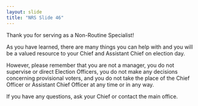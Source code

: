 ```yaml
---
layout: slide
title: "NRS Slide 46"
---
```


Thank you for serving as a Non-Routine Specialist!

As you have learned, there are many things you can help with and you will be a valued resource to your Chief and Assistant Chief on election day.

However, please remember that you are not a manager, you do not supervise or direct Election Officers, you do not make any decisions concerning provisional voters, and you do not take the place of the Chief Officer or Assistant Chief Officer at any time or in any way.

If you have any questions, ask your Chief or contact the main office.